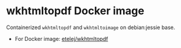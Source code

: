 # wkhtmltopdf Docker image

Containerized `wkhtmltopdf` and `wkhtmltoimage` on debian:jessie base.

- For Docker image: [etelej/wkhtmltopdf](https://hub.docker.com/r/etelej/wkhtmltopdf/)
